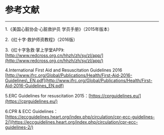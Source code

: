 # 参考文献

---

1.《美国心脏协会·心脏救护员 学员手册》（2015年版本）

2.《红十字·救护师资教程》（2016版）

3.《红十字急救·掌上学堂APP》:[http://www.redcross.org.cn/hhzh/zh/sy/zl/app/](http://www.redcross.org.cn/hhzh/zh/sy/zl/app/)

4.International First Aid and Resuscitation Guidelines 2016  
[http://www.ifrc.org/Global/Publications/Health/First-Aid-2016-Guidelines\_EN.pdf](http://www.ifrc.org/Global/Publications/Health/First-Aid-2016-Guidelines_EN.pdf)

5.ERC Guidelines for resuscitation 2015：[https://cprguidelines.eu/](https://cprguidelines.eu/)

6.CPR & ECC Guidelines：[https://eccguidelines.heart.org/index.php/circulation/cpr-ecc-guidelines-2/](https://eccguidelines.heart.org/index.php/circulation/cpr-ecc-guidelines-2/)

